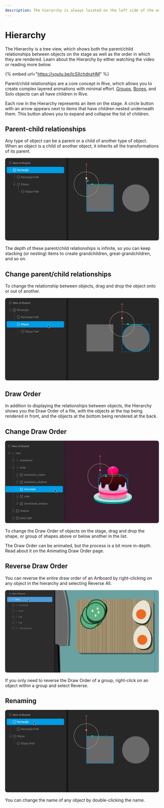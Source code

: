 ```yaml
---
description: The hierarchy is always located on the left side of the editor.
---
```


# Hierarchy

The Hierarchy is a tree view, which shows both the parent/child relationships between objects on the stage as well as the order in which they are rendered. Learn about the Hierarchy by either watching the video or reading more below.

{% embed url="https://youtu.be/IcSXchdnzHM" %}

Parent/child relationships are a core concept in Rive, which allows you to create complex layered animations with minimal effort. [Groups](../groups/), [Bones](../../manipulating-shapes/bones/), and Solo objects can all have children in Rive.

Each row in the Hierarchy represents an item on the stage. A circle button with an arrow appears next to items that have children nested underneath them. This button allows you to expand and collapse the list of children.

## Parent-child relationships

Any type of object can be a parent or a child of another type of object. When an object is a child of another object, it inherits all the transformations of its parent.

![](../../../.gitbook/assets/parent_child_relationships_b.gif)

The depth of these parent/child relationships is infinite, so you can keep stacking \(or nesting\) items to create grandchildren, great-grandchildren, and so on.

## Change parent/child relationships

To change the relationship between objects, drag and drop the object onto or out of another.

![](../../../.gitbook/assets/parent_child_change_.gif)

## Draw Order

In addition to displaying the relationships between objects, the Hierarchy shows you the Draw Order of a file, with the objects at the top being rendered in front, and the objects at the bottom being rendered at the back.

## Change Draw Order

![](../../../.gitbook/assets/hierarchy-order.gif)

To change the Draw Order of objects on the stage, drag and drop the shape, or group of shapes above or below another in the list. 

The Draw Order can be animated, but the process is a bit more in-depth. Read about it on the Animating Draw Order page.

## Reverse Draw Order

You can reverse the entire draw order of an Artboard by right-clicking on any object in the hierarchy and selecting Reverse All.

![](../../../.gitbook/assets/reverse_draw_order.gif)

If you only need to reverse the Draw Order of a group, right-click on an object within a group and select Reverse.

## Renaming

![](../../../.gitbook/assets/parent_child_name.gif)

You can change the name of any object by double-clicking the name.

